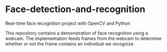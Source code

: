 # Face-detection-and-recognition
Real-time face recognition project with OpenCV and Python 

This repository contains a demonstration of face recognition using a webcam. The implementation feeds frames from the webcam to determine whether or not the frame contains an individual we recognize.
